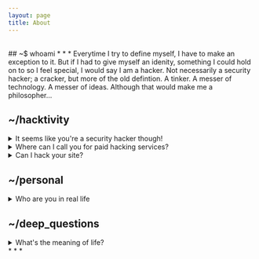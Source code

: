 ```yaml
---
layout: page
title: About
---
```


<br>
## ~$ whoami
* * *
Everytime I try to define myself, I have to make an exception to it. But if I had to give myself an idenity, something I could hold on to so I feel special, I would say I am a hacker. Not necessarily a security hacker; a cracker, but more of the old defintion. A tinker. A messer of technology. A messer of ideas. Although that would make me a philosopher...

## ~/hacktivity

<details>
<summary>It seems like you're a security hacker though!</summary>
<br>
Sometimes that does carry over to the real haxx0r hacking. But my intention is to learn, and how I do that is by unlocking its secrets. And no I am not a cyber-criminal. There's a difference. The difference is I won't respond to CaN i HaZ iNsTa SiR???
</details>
<details>
<summary>Where can I call you for paid hacking services?</summary>
<br>
  Sure, here: +1 (248) 434-5508
</details>
<details>
<summary>Can I hack your site?</summary>
<br>
  I'm afraid it's already vulnerable... But good news! It won't be google dorked ;)
</details>

## ~/personal

<details>
<summary>Who are you in real life</summary>
<br>
  I'm actually that person you think you know somewhere but you're not sure because if you go up to them, and they are actually a stranger, then that would be weird so you just causally stare instead.
</details>

## ~/deep_questions

<details>
<summary>What's the meaning of life?</summary>
<br>
  37 [And that's not a random guess](https://www.33rdsquare.com/why-is-37-an-amazing-number/)
</details>
* * *
